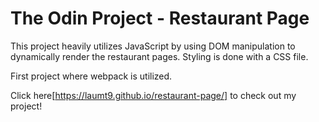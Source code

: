 # The Odin Project - Restaurant Page

This project heavily utilizes JavaScript by using DOM manipulation to dynamically render the restaurant pages. Styling is done with a CSS file. 

First project where webpack is utilized. 

Click here[https://laumt9.github.io/restaurant-page/] to check out my project! 
